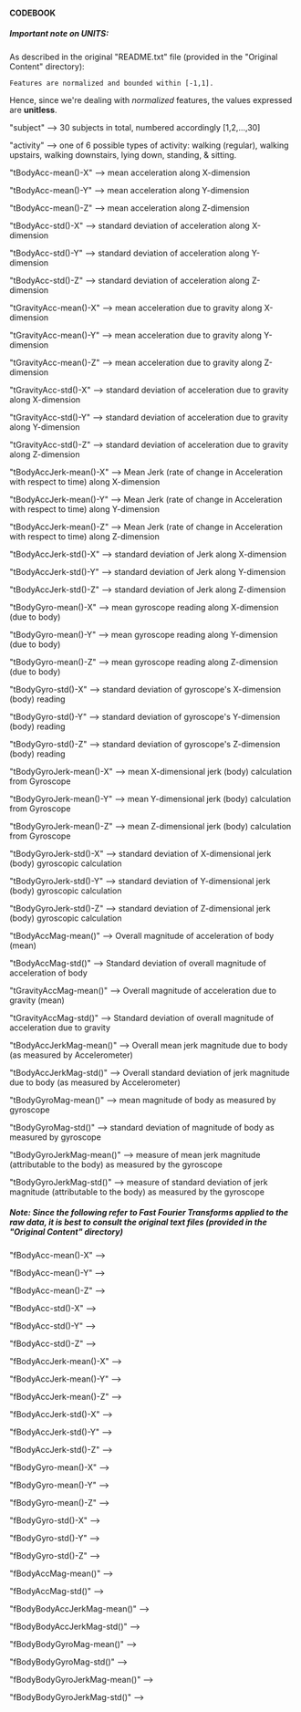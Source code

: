 #### CODEBOOK

##### Important note on UNITS:
As described in the original "README.txt" file (provided in the "Original Content" directory):

    Features are normalized and bounded within [-1,1].

Hence, since we're dealing with *normalized* features, the values expressed are **unitless**.


"subject"
    --> 30 subjects in total, numbered accordingly [1,2,...,30]

"activity"
    --> one of 6 possible types of activity: walking (regular), 
            walking upstairs, walking downstairs, lying down,
            standing, & sitting.

"tBodyAcc-mean()-X"
    --> mean acceleration along X-dimension

"tBodyAcc-mean()-Y"
    --> mean acceleration along Y-dimension

"tBodyAcc-mean()-Z"
    --> mean acceleration along Z-dimension

"tBodyAcc-std()-X"
    --> standard deviation of acceleration along X-dimension

"tBodyAcc-std()-Y"
    --> standard deviation of acceleration along Y-dimension

"tBodyAcc-std()-Z"
    --> standard deviation of acceleration along Z-dimension

"tGravityAcc-mean()-X"
    --> mean acceleration due to gravity along X-dimension

"tGravityAcc-mean()-Y"
    --> mean acceleration due to gravity along Y-dimension

"tGravityAcc-mean()-Z"
    --> mean acceleration due to gravity along Z-dimension 

"tGravityAcc-std()-X"
    --> standard deviation of acceleration due to gravity along X-dimension

"tGravityAcc-std()-Y"
    --> standard deviation of acceleration due to gravity along Y-dimension

"tGravityAcc-std()-Z"
    --> standard deviation of acceleration due to gravity along Z-dimension

"tBodyAccJerk-mean()-X"
    --> Mean Jerk (rate of change in Acceleration with respect to time) along X-dimension

"tBodyAccJerk-mean()-Y"
    --> Mean Jerk (rate of change in Acceleration with respect to time) along Y-dimension

"tBodyAccJerk-mean()-Z"
    --> Mean Jerk (rate of change in Acceleration with respect to time) along Z-dimension

"tBodyAccJerk-std()-X"
    --> standard deviation of Jerk along X-dimension

"tBodyAccJerk-std()-Y"
    --> standard deviation of Jerk along Y-dimension

"tBodyAccJerk-std()-Z"
    --> standard deviation of Jerk along Z-dimension

"tBodyGyro-mean()-X"
    --> mean gyroscope reading along X-dimension (due to body)

"tBodyGyro-mean()-Y"
    --> mean gyroscope reading along Y-dimension (due to body)

"tBodyGyro-mean()-Z"
    --> mean gyroscope reading along Z-dimension (due to body)

"tBodyGyro-std()-X"
    --> standard deviation of gyroscope's X-dimension (body) reading

"tBodyGyro-std()-Y"
    --> standard deviation of gyroscope's Y-dimension (body) reading

"tBodyGyro-std()-Z"
    --> standard deviation of gyroscope's Z-dimension (body) reading

"tBodyGyroJerk-mean()-X"
    --> mean X-dimensional jerk (body) calculation from Gyroscope

"tBodyGyroJerk-mean()-Y"
    --> mean Y-dimensional jerk (body) calculation from Gyroscope

"tBodyGyroJerk-mean()-Z"
    --> mean Z-dimensional jerk (body) calculation from Gyroscope

"tBodyGyroJerk-std()-X"
    --> standard deviation of X-dimensional jerk (body) gyroscopic calculation

"tBodyGyroJerk-std()-Y"
    --> standard deviation of Y-dimensional jerk (body) gyroscopic calculation

"tBodyGyroJerk-std()-Z"
    --> standard deviation of Z-dimensional jerk (body) gyroscopic calculation

"tBodyAccMag-mean()"
    --> Overall magnitude of acceleration of body (mean)

"tBodyAccMag-std()"
    --> Standard deviation of overall magnitude of acceleration of body

"tGravityAccMag-mean()"
    --> Overall magnitude of acceleration due to gravity (mean)

"tGravityAccMag-std()"
    --> Standard deviation of overall magnitude of acceleration due to gravity

"tBodyAccJerkMag-mean()"
    --> Overall mean jerk magnitude due to body (as measured by Accelerometer)

"tBodyAccJerkMag-std()"
    --> Overall standard deviation of jerk magnitude due to body (as measured by Accelerometer)

"tBodyGyroMag-mean()"
    --> mean magnitude of body as measured by gyroscope

"tBodyGyroMag-std()"
    --> standard deviation of magnitude of body as measured by gyroscope

"tBodyGyroJerkMag-mean()"
    --> measure of mean jerk magnitude (attributable to the body) as measured by the gyroscope

"tBodyGyroJerkMag-std()"
    --> measure of standard deviation of jerk magnitude (attributable to the body) as measured by the gyroscope
    

##### Note: Since the following refer to **Fast Fourier Transforms** applied to the raw data, it is best to consult the original text files (provided in the "Original Content" directory)

"fBodyAcc-mean()-X"
    -->

"fBodyAcc-mean()-Y"
    -->

"fBodyAcc-mean()-Z"
    -->

"fBodyAcc-std()-X"
    -->

"fBodyAcc-std()-Y"
    -->

"fBodyAcc-std()-Z"
    -->

"fBodyAccJerk-mean()-X"
    -->

"fBodyAccJerk-mean()-Y"
    -->

"fBodyAccJerk-mean()-Z"
    -->

"fBodyAccJerk-std()-X"
    -->

"fBodyAccJerk-std()-Y"
    -->

"fBodyAccJerk-std()-Z"
    -->

"fBodyGyro-mean()-X"
    -->

"fBodyGyro-mean()-Y"
    -->

"fBodyGyro-mean()-Z"
    -->

"fBodyGyro-std()-X"
    -->

"fBodyGyro-std()-Y"
    -->

"fBodyGyro-std()-Z"
    -->

"fBodyAccMag-mean()"
    -->

"fBodyAccMag-std()"
    -->

"fBodyBodyAccJerkMag-mean()"
    -->

"fBodyBodyAccJerkMag-std()"
    -->

"fBodyBodyGyroMag-mean()"
    -->

"fBodyBodyGyroMag-std()"
    -->

"fBodyBodyGyroJerkMag-mean()"
    -->

"fBodyBodyGyroJerkMag-std()"
    -->
